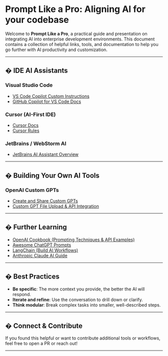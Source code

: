 # Prompt Like a Pro: Aligning AI for your codebase

Welcome to **Prompt Like a Pro**, a practical guide and presentation on integrating AI into enterprise development environments. This document contains a collection of helpful links, tools, and documentation to help you go further with AI productivity and customization.

---

## � IDE AI Assistants

### **Visual Studio Code**
- [VS Code Copilot Custom Instructions](https://code.visualstudio.com/docs/copilot/copilot-customization)
- [GitHub Copilot for VS Code Docs](https://code.visualstudio.com/docs/copilot/overview)

### **Cursor (AI-First IDE)**
- [Cursor Docs](https://docs.cursor.sh/)
- [Cursor Rules](https://docs.cursor.com/context/rules)

### **JetBrains / WebStorm AI**
- [JetBrains AI Assistant Overview](https://www.jetbrains.com/help/idea/ai-assistant.html)

---

## �️ Building Your Own AI Tools

### **OpenAI Custom GPTs**
- [Create and Share Custom GPTs](https://help.openai.com/en/articles/8554397-creating-a-gpt)
- [Custom GPT File Upload & API Integration](https://help.openai.com/en/articles/9442513-gpt-actions-domain-settings-chatgpt-enterprise)

---

## � Further Learning

- [OpenAI Cookbook (Prompting Techniques & API Examples)](https://github.com/openai/openai-cookbook)
- [Awesome ChatGPT Prompts](https://github.com/f/awesome-chatgpt-prompts)
- [LangChain (Build AI Workflows)](https://docs.langchain.com/)
- [Anthropic Claude AI Guide](https://docs.anthropic.com/claude)

---

## � Best Practices

- **Be specific**: The more context you provide, the better the AI will respond.
- **Iterate and refine**: Use the conversation to drill down or clarify.
- **Think modular**: Break complex tasks into smaller, well-described steps.

---

## � Connect & Contribute

If you found this helpful or want to contribute additional tools or workflows, feel free to open a PR or reach out!

---
